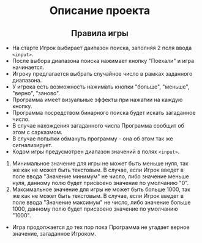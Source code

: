 <h1 align="center">Описание проекта</h1>

<h2 align="center">Правила игры</h2>

- На старте Игрок выбирает даипазон поиска, заполняя 2 поля ввода `<input>`.
- После выбора диапазона поиска нажимает кнопку "Поехали" и игра начинается.
- Игроку предлагается выбрать случайное число в рамках заданного диапазона.
- У игрока есть возможность нажимать кнопки "больше", "меньше", "верно", "заново".
- Программа имеет визуальные эффекты при нажатии на каждую кнопку.
- Программа посредством бинарного поиска будет искать загаданное число.
- В случае нахождения загаданного числа Программа сообщит об этом с сарказмом.
- В случае попытки обмануть программу - она об этом так же сигнализирует.
- Кодом игры предусмотрен диапазон значений в полях `<input>`.
1. Минимальное значение для игры не может быть меньше нуля, так же как не может быть текстовым. В случае, если Игрок введет в поле ввода "Значение минимум" не число, либо значение меньше нуля, данному полю будет присвоено значение по умолчанию "0".
2. Максимальное значение для игры не может быть больше 1000, так же как не может быть текстовым. В случае, если Игрок введет в поле ввода "Значение максимум" не число, либо значение больше 1000, данному полю будет присвоено значение по умолчанию "1000".
- Игра продолжается до тех пор пока Программа не угадает верное значение, загаданное Игроком.
